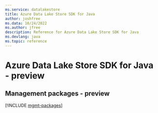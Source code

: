 ```yaml
---
ms.service: datalakestore
title: Azure Data Lake Store SDK for Java
author: joshfree
ms.data: 10/24/2022
ms.author: jfree
description: Reference for Azure Data Lake Store SDK for Java
ms.devlang: java
ms.topic: reference
---
```

# Azure Data Lake Store SDK for Java - preview

## Management packages - preview
[!INCLUDE [mgmt-packages](data-lake-store-mgmt-index.md)]